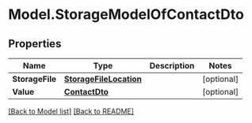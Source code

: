 # Model.StorageModelOfContactDto
## Properties
Name | Type | Description | Notes
------------ | ------------- | ------------- | -------------
**StorageFile** | [**StorageFileLocation**](StorageFileLocation.md) |  | [optional] 
**Value** | [**ContactDto**](ContactDto.md) |  | [optional] 



[[Back to Model list]](Models.doc) [[Back to README]](README.md)


